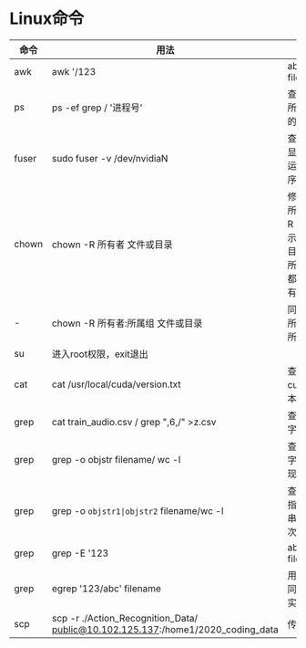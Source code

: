 Linux命令
========
命令|用法|含义
----|----|----
awk|awk '/123|abc/' filename   | awk 的实现方式
ps|ps -ef grep / '进程号' |查看进程所对应的的宿主
fuser|sudo fuser -v /dev/nvidiaN |查看N号显卡所有运行的程序
chown|chown -R 所有者 文件或目录 |修改文件所有者 -R 选项表示连同子目录中的所有文件都更改所有者 
-|chown -R 所有者:所属组 文件或目录 |同时更改所有者和所属组
su| 进入root权限，exit退出
cat| cat /usr/local/cuda/version.txt |查看cuda版本
grep| cat train_audio.csv / grep ",6,/" >z.csv |查找指定字符串
grep| grep -o objstr filename/ wc -l |查找指定字符串出现的次数
grep| grep -o `objstr1\|objstr2` filename/wc -l |查找多种指定字符串出现的次数
grep|grep -E '123|abc' filename  | 找出文件（filename）中包含123或者包含abc的行
grep|egrep '123/abc' filename    | 用egrep同样可以实现
scp |scp -r ./Action_Recognition_Data/ public@10.102.125.137:/home1/2020_coding_data|传输文件
